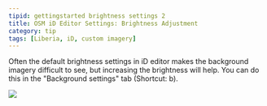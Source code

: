 ```yaml
---
tipid: gettingstarted brightness settings 2
title: OSM iD Editor Settings: Brightness Adjustment
category: tip
tags: [Liberia, iD, custom imagery]
---
```


Often the default brightness settings in iD editor makes the background imagery difficult to see, but increasing the brightness will help. You can do this in the "Background settings" tab (Shortcut: b).

![](https://cloud.githubusercontent.com/assets/2665840/6714557/439cd518-cd6f-11e4-81ae-82540f486d52.gif)
